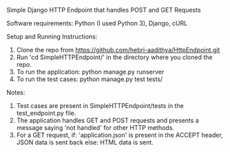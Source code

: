 Simple Django HTTP Endpoint that handles POST and GET Requests

Software requirements: Python (I used Python 3), Django, cURL

Setup and Running Instructions:
1. Clone the repo from https://github.com/hebri-aadithya/HttpEndpoint.git
2. Run 'cd SimpleHTTPEndpoint/' in the directory where you cloned the repo.
3. To run the application: python manage.py runserver
4. To run the test cases: python manage.py test tests/

Notes:
1. Test cases are present in SimpleHTTPEndpoint/tests in the test_endpoint.py file.
2. The application handles GET and POST requests and presents a message saying 'not handled' for other HTTP methods.
3. For a GET request, if: 'application.json' is present in the ACCEPT header, JSON data is sent back
                      else: HTML data is sent.

